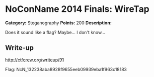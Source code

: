 # NoConName 2014 Finals: WireTap

**Category:** Steganography
**Points:** 200
**Description:**

Does it sound like a flag? Maybe... I don't know...

## Write-up

<http://ctfcrew.org/writeup/91>

Flag: NcN_132238aba8928f9655eeb09939eba1f963c18183

